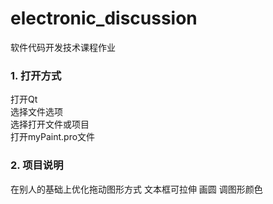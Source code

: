 # electronic_discussion
软件代码开发技术课程作业

### 1. 打开方式
打开Qt  
选择文件选项  
选择打开文件或项目  
打开myPaint.pro文件

### 2. 项目说明
在别人的基础上优化拖动图形方式
文本框可拉伸
画圆
调图形颜色
